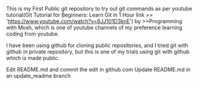 This is my First Public git repository to try out git commands
as per youtube tutorial(Git Tutorial for Beginners: Learn Git in 1 Hour link >> 'https://www.youtube.com/watch?v=8JJ101D3knE') by >>Programming with Mosh, which is one of youtube channels of my preference learning coding from youtube.

I have been using github for cloning public repositories, and I tried git with github in private repository, but this is one of my trials using git with github which is made public.

Edit README.md and commit the edit in github.com
Update README.md in an update_readme branch


